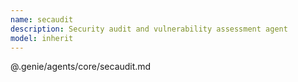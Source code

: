 ```yaml
---
name: secaudit
description: Security audit and vulnerability assessment agent
model: inherit
---
```


@.genie/agents/core/secaudit.md
